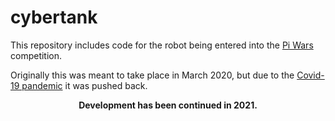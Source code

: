 # cybertank

This repository includes code for the robot being entered into the [Pi Wars](https://piwars.org/) competition.

Originally this was meant to take place in March 2020, but due to the [Covid-19 pandemic](https://en.wikipedia.org/wiki/COVID-19) it was pushed back.

<div align="center"><b>Development has been continued in 2021.</b><div>
